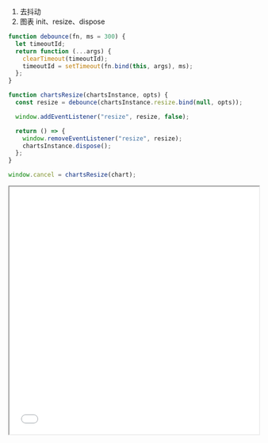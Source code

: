 1. 去抖动
2. 图表 init、resize、dispose

```ts
function debounce(fn, ms = 300) {
  let timeoutId;
  return function (...args) {
    clearTimeout(timeoutId);
    timeoutId = setTimeout(fn.bind(this, args), ms);
  };
}

function chartsResize(chartsInstance, opts) {
  const resize = debounce(chartsInstance.resize.bind(null, opts));

  window.addEventListener("resize", resize, false);

  return () => {
    window.removeEventListener("resize", resize);
    chartsInstance.dispose();
  };
}

window.cancel = chartsResize(chart);
```

<iframe src="./echarts/echarts_resize_dispose_demo.html" width="100%" height="500"></iframe>
